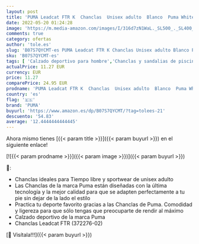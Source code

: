 ```yaml
---
layout: post
title: 'PUMA Leadcat FTR K  Chanclas  Unisex adulto  Blanco  Puma White/Puma Team Gold/Puma Black   49.5 EU'
date: 2022-05-20 01:24:28
image: 'https://m.media-amazon.com/images/I/316d7zN1WaL._SL500_._SL400_.jpg'
comments: true
category: ofertas
author: 'tole.es'
slug: 'B07S7QYCMT-es PUMA Leadcat FTR K Chanclas Unisex adulto Blanco Puma...'
sku: 'B07S7QYCMT-es'
tags: [ 'Calzado deportivo para hombre','Chanclas y sandalias de piscina para hombre','Zapatillas y calzado deportivo para hombre','Zapatos','Zapatos para hombre','Zapatos y complementos','chanclas','puma','🇪🇸', ]
actualPrice: 11.27 EUR
currency: EUR
price: 11.27
comparePrice: 24.95 EUR
prodname: 'PUMA Leadcat FTR K  Chanclas  Unisex adulto  Blanco  Puma White/Puma Team Gold/Puma Black   49.5 EU'
country: 'es'
flag: '🇪🇸'
brand: 'PUMA'
buyurl: 'https://www.amazon.es/dp/B07S7QYCMT/?tag=tolees-21'
descuento: '54.83'
average: '12.4444444444445'
---
```


Ahora mismo tienes [{{< param title >}}]({{< param buyurl >}}) en el siguiente enlace!

[![{{< param prodname >}}]({{< param image >}})]({{< param buyurl >}})

🔎:

- Chanclas ideales para Tiempo libre y sportwear de unisex adulto
- Las Chanclas de la marca Puma están diseñadas con la última tecnología y la mejor calidad para que se adapten perfectamente a tu pie sin dejar de la lado el estilo
- Practica tu deporte favorito gracias a las Chanclas de Puma. Comodidad y ligereza para que sólo tengas que preocuparte de rendir al máximo
- Calzado deportivo de la marca Puma
- Chanclas Leadcat FTR (372276-02)

[🛒 Visítala!!!]({{< param buyurl >}})
